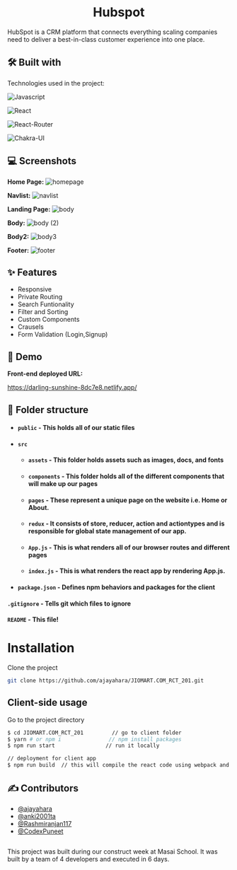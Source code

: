
<h1 align="center" id="title">Hubspot</h1>
HubSpot is a CRM platform that connects everything scaling companies need to deliver a best-in-class customer experience into one place.



## 🛠 Built with 

Technologies used in the project:

![Javascript](https://img.shields.io/badge/JavaScript-323330?style=for-the-badge&amp;logo=javascript&amp;logoColor=F7DF1E)

![React](https://img.shields.io/badge/React-20232A?style=for-the-badge&amp;logo=react&amp;logoColor=61DAFB)

![React-Router](https://img.shields.io/badge/React_Router-CA4245?style=for-the-badge&amp;logo=react-router&amp;logoColor=white)

![Chakra-UI](https://img.shields.io/badge/Chakra--UI-319795?style=for-the-badge&amp;logo=chakra-ui&amp;logoColor=white)





## 💻 Screenshots

**Home Page:**
![homepage](https://user-images.githubusercontent.com/103636380/215857901-a9dba071-e33d-4768-aff9-8d62f933a02d.png)


**Navlist:**
![navlist](https://user-images.githubusercontent.com/103636380/215858035-caa4629f-0f87-45ee-b5e5-314426174bed.png)



**Landing Page:**
![body](https://user-images.githubusercontent.com/103636380/215859897-f34a12c4-3746-455d-8d17-31c3f013ed63.png)



**Body:**
![body (2)](https://user-images.githubusercontent.com/103636380/215859998-3d16d812-8978-4ec3-8745-e87d166252e1.png)



**Body2:**
![body3](https://user-images.githubusercontent.com/103636380/215860173-b92d3219-79ba-4a92-bc48-fd5ed0d0cb5d.png)



**Footer:**
![footer](https://user-images.githubusercontent.com/103636380/215860314-bc13aa46-80b2-4ba3-8245-3e0bfc94bbc9.png)





## ✨ Features 

- Responsive
- Private Routing
- Search Funtionality
- Filter and Sorting
- Custom Components
- Crausels
- Form Validation (Login,Signup)


## 🚀 Demo

**Front-end deployed URL:**

https://darling-sunshine-8dc7e8.netlify.app/


##  📁 Folder structure
- #### `public` - This holds all of our static files
- #### `src`
    - #### `assets` - This folder holds assets such as images, docs, and fonts
    - #### `components` - This folder holds all of the different components that will make up our pages
    - #### `pages` - These represent a unique page on the website i.e. Home or About. 
    - #### `redux` - It consists of store, reducer, action and actiontypes and is responsible for global state management of our app.
    - #### `App.js` - This is what renders all of our browser routes and different pages
    - #### `index.js` - This is what renders the react app by rendering App.js.
- #### `package.json` - Defines npm behaviors and packages for the client

#### `.gitignore` - Tells git which files to ignore
#### `README` - This file!

# Installation

Clone the project
```bash
git clone https://github.com/ajayahara/JIOMART.COM_RCT_201.git
```
## Client-side usage

Go to the project directory

```bash
$ cd JIOMART.COM_RCT_201         // go to client folder
$ yarn # or npm i               // npm install packages
$ npm run start                // run it locally

// deployment for client app
$ npm run build  // this will compile the react code using webpack and generate a folder called docs in the root level
````  

## ✍ Contributors

- [@ajayahara](https://github.com/ajayahara)
- [@anki2001ta](https://github.com/anki2001ta)
- [@Rashmiranjan117](https://github.com/Rashmiranjan117)
- [@CodexPuneet](https://www.github.com/CodexPuneet)
##


This project was built during our construct week at Masai School. It was built by a team of 4 developers and executed in 6 days.
       
